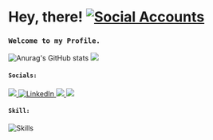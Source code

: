 # Hey, there! <a href="github.com/amitxparmar"><img src="https://skillicons.dev/icons?i=github&perline=1" alt="Social Accounts" /></a>

### `Welcome to my Profile.`
![Anurag's GitHub stats](https://github-readme-stats.vercel.app/api?username=amitxparmar&show_icons=true&theme=dracula)
![](https://github-readme-stats.vercel.app/api/top-langs/?username=amitxparmar&langs_count=10&theme=dracula&hide_border=true&include_all_commits=true&count_private=true&layout=compact)


#### `Socials:`
<a href="https://www.instagram.com/amitxxparmar">
  <img src="https://skillicons.dev/icons?i=instagram&perline=1 alt="Instagram" />
</a>
<a href="https://www.linkedin.com/in/amit-parmar-665002221/">
  <img src="https://skillicons.dev/icons?i=linkedin&perline=16" alt="LinkedIn" />
</a>                                                                                  
<a href="https://stackoverflow.com/users/20359990/amit">
  <img src="https://skillicons.dev/icons?i=stackoverflow&theme=light&perline=1 alt="Social Accounts" />
</a>
<a href="">
  <img src="https://skillicons.dev/icons?i=gmail&perline=1 alt="Social Accounts" />
</a>
                                                                                     
#### `Skill:`

<p align="left"><img src="https://skillicons.dev/icons?i=js,ts,mongodb,react,firebase,nodejs,css,materialui,netlify,nextjs,linux,git,github&perline=16&theme=light" alt="Skills" /> 
